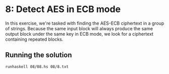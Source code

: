 # 8: Detect AES in ECB mode

In this exercise, we're tasked with finding the AES-ECB ciphertext in a group of strings. Because the same input block will always produce the same output block under the same key in ECB mode, we look for a ciphertext containing repeated blocks.

## Running the solution

```
runhaskell 08/08.hs 08/8.txt
```
